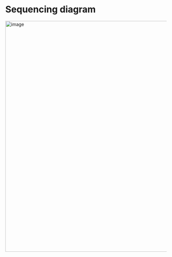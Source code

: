 Sequencing diagram
=================

<img width="720" alt="image" src="https://user-images.githubusercontent.com/93789249/183568394-857d5036-d619-49b0-b138-ee8e9a66d3ef.png">
